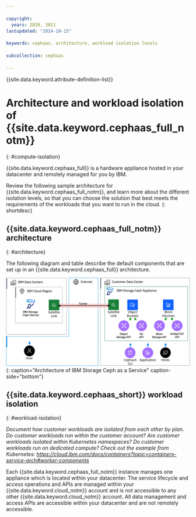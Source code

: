 ```yaml
---

copyright:
  years: 2020, 2021
lastupdated: "2024-10-15"

keywords: cephaas, architecture, workload isolation levels

subcollection: cephaas

---
```


{{site.data.keyword.attribute-definition-list}}


# Architecture and workload isolation of {{site.data.keyword.cephaas_full_notm}}
{: #compute-isolation}

{{site.data.keyword.cephaas_full}} is a hardware appliance hosted in your datacenter and remotely managed for you by IBM.

Review the following sample architecture for {{site.data.keyword.cephaas_full_notm}}, and learn more about the different isolation levels, so that you can choose the solution that best meets the requirements of the workloads that you want to run in the cloud.
{: shortdesc}

## {{site.data.keyword.cephaas_full_notm}} architecture
{: #architecture}

The following diagram and table describe the default components that are set up in an {{site.data.keyword.cephaas_full}} architecture.

![Architecture of IBM Storage Ceph as a Service](images/architecture-cephaas.svg "Architecture of IBM Storage Ceph as a Service"){: caption="Architecture of IBM Storage Ceph as a Service" caption-side="bottom"}

## {{site.data.keyword.cephaas_short}} workload isolation
{: #workload-isolation}

_Document how customer workloads are isolated from each other by plan. Do customer workloads run within the customer account?  Are customer workloads isolated within Kubernetes namespaces? Do customer workloads run on dedicated compute? Check out the example from Kubernetes: https://cloud.ibm.com/docs/containers?topic=containers-service-arch#worker-components_

Each {{site.data.keyword.cephaas_full_notm}} instance manages one appliance which is located within your datacenter. The service lifecycle and access operations and APIs are managed within your {{site.data.keyword.cloud_notm}} account and is not accessible to any other {{site.data.keyword.cloud_notm}} account. All data management and access APIs are accessible within your datacenter and are not remotely accessible.
